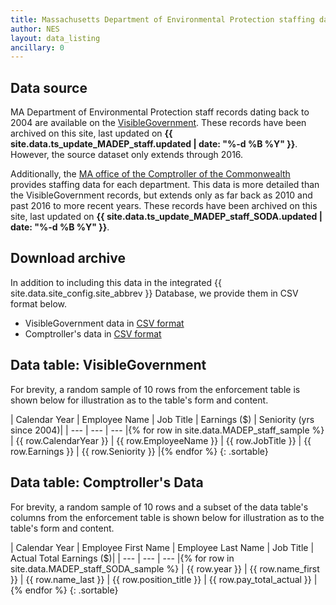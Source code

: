 ```yaml
---
title: Massachusetts Department of Environmental Protection staffing data
author: NES
layout: data_listing
ancillary: 0
---
```


## Data source

MA Department of Environmental Protection staff records dating back to 2004 are available on the [VisibleGovernment](https://qvs.visiblegovernment.us/QvAJAXZfc/notoolbar.htm?document=Clients/Massachusetts/Payroll/MA_Payroll.qvw).  These records have been archived on this site, last updated on **{{ site.data.ts_update_MADEP_staff.updated | date: "%-d %B %Y" }}**.  However, the source dataset only extends through 2016.

Additionally, the [MA office of the Comptroller of the Commonwealth](https://cthru.data.socrata.com/Government/Comptroller-of-the-Commonwealth-Payroll/rr3a-7twk) provides staffing data for each department.  This data is more detailed than the VisibleGovernment records, but extends only as far back as 2010 and past 2016 to more recent years.  These records have been archived on this site, last updated on **{{ site.data.ts_update_MADEP_staff_SODA.updated | date: "%-d %B %Y" }}**.

## Download archive

In addition to including this data in the integrated {{ site.data.site_config.site_abbrev }} Database, we provide them in CSV format below.

* VisibleGovernment data in [CSV format](MADEP_staff.csv)
* Comptroller's data in [CSV format](MADEP_staff_SODA.csv)

## Data table: VisibleGovernment

For brevity, a random sample of 10 rows from the enforcement table is shown below for illustration as to the table's form and content.

<!-- Note: need to have the for loop markup on the same line as the table rows as described here: http://stackoverflow.com/questions/35642820/jekyll-how-to-use-for-loop-to-generate-table-row-within-the-same-table-inside-m -->

| Calendar Year | Employee Name | Job Title | Earnings ($) | Seniority (yrs since 2004)|
| --- | --- | --- |{% for row in site.data.MADEP_staff_sample %}
| {{ row.CalendarYear }} | {{ row.EmployeeName }} | {{ row.JobTitle }} | {{ row.Earnings }} | {{ row.Seniority }} |{% endfor %}
{: .sortable}

## Data table: Comptroller's Data

For brevity, a random sample of 10 rows and a subset of the data table's columns from the enforcement table is shown below for illustration as to the table's form and content.

<!-- Note: need to have the for loop markup on the same line as the table rows as described here: http://stackoverflow.com/questions/35642820/jekyll-how-to-use-for-loop-to-generate-table-row-within-the-same-table-inside-m -->

| Calendar Year | Employee First Name | Employee Last Name | Job Title | Actual Total Earnings ($)|
| --- | --- | --- |{% for row in site.data.MADEP_staff_SODA_sample %}
| {{ row.year }} | {{ row.name_first }} | {{ row.name_last }} | {{ row.position_title }} | {{ row.pay_total_actual }} |{% endfor %}
{: .sortable}
